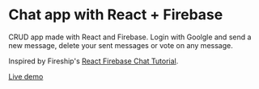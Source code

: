 # Chat app with React + Firebase

CRUD app made with React and Firebase. Login with Goolgle and send a new message, delete your sent messages or vote on any message.

Inspired by Fireship's [React Firebase Chat Tutorial](https://youtu.be/zQyrwxMPm88).

[Live demo](https://robo-chat.netlify.app/)
